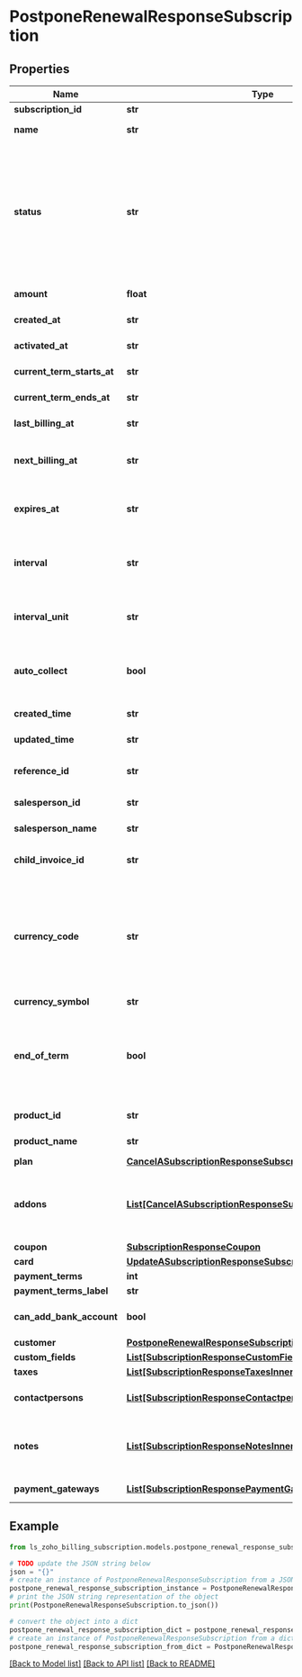 # PostponeRenewalResponseSubscription


## Properties

Name | Type | Description | Notes
------------ | ------------- | ------------- | -------------
**subscription_id** | **str** | Unique ID generated for a subscription. | [optional] 
**name** | **str** | Name generated by concatenation of the product name and the selected plan. | [optional] 
**status** | **str** | The status of the subscription. It can be &lt;code&gt;live&lt;/code&gt;, &lt;code&gt;trial&lt;/code&gt;, &lt;code&gt;dunning&lt;/code&gt;, &lt;code&gt;unpaid&lt;/code&gt;, &lt;code&gt;non_renewing&lt;/code&gt;, &lt;code&gt;cancelled&lt;/code&gt;, &lt;code&gt;creation_failed&lt;/code&gt;, &lt;code&gt;cancelled_from_dunning&lt;/code&gt;, &lt;code&gt;expired&lt;/code&gt;, &lt;code&gt;trial_expired&lt;/code&gt; or &lt;code&gt;future&lt;/code&gt;. | [optional] 
**amount** | **float** | The amount that needs to be charged for the subscription. | [optional] 
**created_at** | **str** | Date at which the subscription was created. | [optional] 
**activated_at** | **str** | Date at which the subscription was activated. | [optional] 
**current_term_starts_at** | **str** | Date on which the current term of the subscription started. | [optional] 
**current_term_ends_at** | **str** | Date on which the current term of the subscription ends. | [optional] 
**last_billing_at** | **str** | The date on which the customer was billed last. | [optional] 
**next_billing_at** | **str** | The date on which the customer will be billed next. This will also be the date on which the next term of the subscription starts. | [optional] 
**expires_at** | **str** | This is applicable only when &lt;code&gt;billing_cycle&lt;/code&gt; is set for a plan. A subscription expires on the last day of the last billing cycle. | [optional] 
**interval** | **str** | Indicates the number of intervals between each billing. If interval&#x3D;2, the customer would be billed every two months or years depending on the value for interval_unit. | [optional] 
**interval_unit** | **str** | It can be either &lt;code&gt;months&lt;/code&gt; or &lt;code&gt;years&lt;/code&gt;. For interval&#x3D;2 and interval_unit&#x3D;months, the customer is billed every two months. | [optional] 
**auto_collect** | **bool** | auto_collect is set to true for creating an online subscription which will charge the customer’s card automatically on every renewal. To create an offline subscriptions, set auto_collect to false. | [optional] 
**created_time** | **str** | Time at which the subscription was created. | [optional] 
**updated_time** | **str** | Time at which the subscription details were last updated. | [optional] 
**reference_id** | **str** | A string of your choice is required to easily identify and keep track of your subscriptions. | [optional] 
**salesperson_id** | **str** | Unique Id of the sales person assigned for the subscription. | [optional] 
**salesperson_name** | **str** | Name of the sales person assigned for the subscription. | [optional] 
**child_invoice_id** | **str** | Invoice ID of the most recent invoice to which the subscription is associated with. | [optional] 
**currency_code** | **str** | Currency code of the currency in which the customer wants to pay. If &lt;code&gt;currency_code&lt;/code&gt; is not specified here, the currency chosen in your Zoho Billing organization will be used for billing. &lt;code&gt;currency_id&lt;/code&gt; and &lt;code&gt;currency_symbol&lt;/code&gt; are set automatically in accordance to the currency_code. | [optional] 
**currency_symbol** | **str** | Symbol of the customer&#39;s currency. | [optional] 
**end_of_term** | **bool** | If there are any changes in the plan&#39;s subscriptions, those subscription changes can be made immediately if &lt;code&gt;end_of_term&lt;/code&gt; is set to false. If &lt;code&gt;end_of_term&lt;/code&gt; is set to true, the subscription changes take effect only after the current term of the subscription ends. | [optional] 
**product_id** | **str** | Product ID of the product to which the plan is associated with. | [optional] 
**product_name** | **str** | Name of the product which the plan belongs to. | [optional] 
**plan** | [**CancelASubscriptionResponseSubscriptionPlan**](CancelASubscriptionResponseSubscriptionPlan.md) |  | [optional] 
**addons** | [**List[CancelASubscriptionResponseSubscriptionAddonsInner]**](CancelASubscriptionResponseSubscriptionAddonsInner.md) | List of addon objects which are to be included in the subscription. Each object contains &lt;code&gt;addon_code&lt;/code&gt;, &lt;code&gt;name&lt;/code&gt;, &lt;code&gt;price&lt;/code&gt; and &lt;code&gt;quantity&lt;/code&gt;. | [optional] 
**coupon** | [**SubscriptionResponseCoupon**](SubscriptionResponseCoupon.md) |  | [optional] 
**card** | [**UpdateASubscriptionResponseSubscriptionCard**](UpdateASubscriptionResponseSubscriptionCard.md) |  | [optional] 
**payment_terms** | **int** | Payment Due details for the invoices. | [optional] 
**payment_terms_label** | **str** | Label for the paymet due details. | [optional] 
**can_add_bank_account** | **bool** | Set to true if Bank account can be added for the customer to perform ACH transactions. | [optional] 
**customer** | [**PostponeRenewalResponseSubscriptionCustomer**](PostponeRenewalResponseSubscriptionCustomer.md) |  | [optional] 
**custom_fields** | [**List[SubscriptionResponseCustomFieldsInner]**](SubscriptionResponseCustomFieldsInner.md) | Additional fields for the invoices. | [optional] 
**taxes** | [**List[SubscriptionResponseTaxesInner]**](SubscriptionResponseTaxesInner.md) | Taxes associated wit the subscription. | [optional] 
**contactpersons** | [**List[SubscriptionResponseContactpersonsInner]**](SubscriptionResponseContactpersonsInner.md) | List of contact person objects. Each object contains &lt;code&gt;contactperson_id&lt;/code&gt;. | [optional] 
**notes** | [**List[SubscriptionResponseNotesInner]**](SubscriptionResponseNotesInner.md) | List of objects containing &lt;code&gt;note_id&lt;/code&gt;, &lt;code&gt;description&lt;/code&gt;, &lt;code&gt;commented_by&lt;/code&gt; and &lt;code&gt;commented_time&lt;/code&gt; | [optional] 
**payment_gateways** | [**List[SubscriptionResponsePaymentGatewaysInner]**](SubscriptionResponsePaymentGatewaysInner.md) | List of payment gateways configured for the customer. | [optional] 

## Example

```python
from ls_zoho_billing_subscription.models.postpone_renewal_response_subscription import PostponeRenewalResponseSubscription

# TODO update the JSON string below
json = "{}"
# create an instance of PostponeRenewalResponseSubscription from a JSON string
postpone_renewal_response_subscription_instance = PostponeRenewalResponseSubscription.from_json(json)
# print the JSON string representation of the object
print(PostponeRenewalResponseSubscription.to_json())

# convert the object into a dict
postpone_renewal_response_subscription_dict = postpone_renewal_response_subscription_instance.to_dict()
# create an instance of PostponeRenewalResponseSubscription from a dict
postpone_renewal_response_subscription_from_dict = PostponeRenewalResponseSubscription.from_dict(postpone_renewal_response_subscription_dict)
```
[[Back to Model list]](../README.md#documentation-for-models) [[Back to API list]](../README.md#documentation-for-api-endpoints) [[Back to README]](../README.md)


